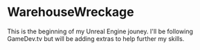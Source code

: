 # WarehouseWreckage
 This is the beginning of my Unreal Engine jouney. I'll be following GameDev.tv but will be adding extras to help further my skills. 
